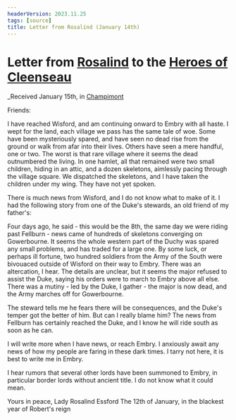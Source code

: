 ```yaml
---
headerVersion: 2023.11.25
tags: [source]
title: Letter from Rosalind (January 14th)
---
```

# Letter from [Rosalind](<../../../people/sembarans/rosalind-essford.md>) to the [Heroes of Cleenseau](<../../../people/pcs/cleenseau/heroes-of-cleenseau.md>)
_Received January 15th, in [Champimont](<../../../gazetteer/greater-sembara/sembara/barony-of-aveil/champimont.md>)

Friends:

I have reached Wisford, and am continuing onward to Embry with all haste. I wept for the land, each village we pass has the same tale of woe. Some have been mysteriously spared, and have seen no dead rise from the ground or walk from afar into their lives. Others have seen a mere handful, one or two. The worst is that rare village where it seems the dead outnumbered the living. In one hamlet, all that remained were two small children, hiding in an attic, and a dozen skeletons, aimlessly pacing through the village square. We dispatched the skeletons, and I have taken the children under my wing. They have not yet spoken.

There is much news from Wisford, and I do not know what to make of it. I had the following story from one of the Duke's stewards, an old friend of my father's:

Four days ago, he said - this would be the 8th, the same day we were riding past Fellburn - news came of hundreds of skeletons converging on Gowerbourne. It seems the whole western part of the Duchy was spared any small problems, and has traded for a large one. By some luck, or perhaps ill fortune, two hundred soldiers from the Army of the South were bivouaced outside of Wisford on their way to Embry. There was an altercation, I hear. The details are unclear, but it seems the major refused to assist the Duke, saying his orders were to march to Embry above all else. There was a mutiny - led by the Duke, I gather - the major is now dead, and the Army marches off for Gowerbourne.

The steward tells me he fears there will be consequences, and the Duke's temper got the better of him. But can I really blame him? The news from Fellburn has certainly reached the Duke, and I know he will ride south as soon as he can.

I will write more when I have news, or reach Embry. I anxiously await any news of how my people are faring in these dark times. I tarry not here, it is best to write me in Embry. 

I hear rumors that several other lords have been summoned to Embry, in particular border lords without ancient title. I do not know what it could mean.

Yours in peace,
Lady Rosalind Essford
The 12th of January, in the blackest year of Robert's reign